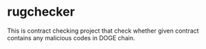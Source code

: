 # rugchecker
This is contract checking project that check whether given contract contains any malicious codes in DOGE chain.
